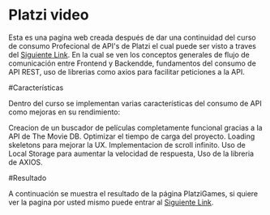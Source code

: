 # Platzi video
Esta es una pagina web creada después de dar una continuidad del curso de consumo Profecional de API's de Platzi el cual puede ser visto a traves del [Siguiente Link](https://buitrago1970.github.io/Api-JavaScript-Profecional/). En la cual se ven los conceptos generales de flujo de comunicación entre Frontend y Backendde, fundamentos del consumo de API REST, uso de librerias como axios para facilitar peticiones a la API.

#Características

Dentro del curso se implementan varias características del consumo de API como mejoras en su rendimiento:

Creacion de un buscador de películas completamente funcional gracias a la API de The Movie DB.
Optimizar el tiempo de carga del proyecto.
Loading skeletons para mejorar la UX.
Implementacion de scroll infinito.
Uso de Local Storage para aumentar la velocidad de respuesta,
Uso de la libreria de AXIOS.

#Resultado

A continuación se muestra el resultado de la página PlatziGames, si quiere ver la pagina por usted mismo puede entrar al [Siguiente Link](https://buitrago1970.github.io/Api-JavaScript-Profecional/).
